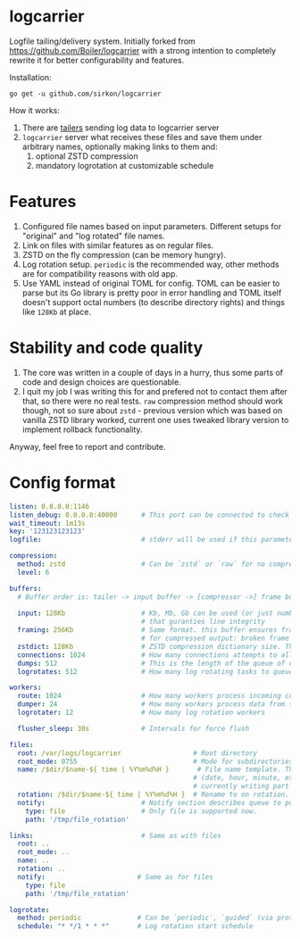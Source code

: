 # logcarrier
Logfile tailing/delivery system. Initially forked from https://github.com/Boiler/logcarrier with a strong intention to completely rewrite it for better configurability and features.

Installation:
```
go get -u github.com/sirkon/logcarrier
```
How it works:
1. There are [tailers](tail/logcarrier-tail.py) sending log data to logcarrier server
2. `logcarrier` server what receives these files and save them under arbitrary names, optionally making links to them and:
    1. optional ZSTD compression
    2. mandatory logrotation at customizable schedule

# Features
1. Configured file names based on input parameters. Different setups for "original" and "log rotated" file names.
2. Link on files with similar features as on regular files.
3. ZSTD on the fly compression (can be memory hungry).
4. Log rotation setup. `periodic` is the recommended way, other methods are for compatibility reasons with old app.
5. Use YAML instead of original TOML for config. TOML can be easier to parse but its Go library is pretty poor in error handling and TOML itself doesn't support octal numbers (to describe directory rights) and things like `128Kb` at place.

# Stability and code quality
1. The core was written in a couple of days in a hurry, thus some parts of code and design choices are questionable.
2. I quit my job I was writing this for and prefered not to contact them after that, so there were no real tests. `raw` compression method should work though, not so sure about `zstd` - previous version which was based on vanilla ZSTD library worked, current one uses tweaked library version to implement rollback functionality.

Anyway, feel free to report and contribute.

# Config format

```yaml
listen: 0.0.0.0:1146
listen_debug: 0.0.0.0:40000      # This port can be connected to check service availability
wait_timeout: 1m13s
key: '123123123123'
logfile:                         # stderr will be used if this parameter is not set

compression:
  method: zstd                   # Can be `zstd` or `raw` for no compression
  level: 6

buffers:  
  # Buffer order is: tailer -> input buffer -> [compressor ->] frame buffer -> disk
  
  input: 128Kb                   # Kb, Mb, Gb can be used (or just number in bytes). This is input buffer
                                 # that guranties line integrity
  framing: 256Kb                 # Same format. this buffer ensures frame integrity which is critically important
                                 # for compressed output: broken frame will cause decompressing errors
  zstdict: 128Kb                 # ZSTD compression dictionary size. They say this accelerates compression speed.
  connections: 1024              # How many connections attempts to allow at the moment
  dumps: 512                     # This is the length of the queue of connections from tailers awaiting for dumping their data.
  logrotates: 512                # How many log rotating tasks to queue without a block.

workers:
  route: 1024                    # How many workers process incoming connections
  dumper: 24                     # How many workers process data from tailers.
  logrotater: 12                 # How many log rotation workers

  flusher_sleep: 30s             # Intervals for force flush

files:
  root: /var/logs/logcarrier                  # Root directory
  root_mode: 0755                             # Mode for subdirectories creating in a process
  name: /$dir/$name-${ time | %Y%m%d%H }       # File name template. This is a good idea to give file an already rotated name 
                                              # (date, hour, minute, etc) and use link with "original" file name pointed at the  
                                              # currently writing part
  rotation: /$dir/$name-${ time | %Y%m%d%H }  # Rename to on rotation. This time the same name.
  notify:                        # Notify section describes queue to put just rotated file names in.
    type: file                   # Only file is supported now.
    path: '/tmp/file_rotation'

links:                           # Same as with files
  root: ..
  root_mode: ..
  name: ..
  rotation: ..
  notify:                       # Same as for files
    type: file
    path: '/tmp/file_rotation'

logrotate:
  method: periodic              # Can be `periodic`, `guided` (via protocol) and `both`
  schedule: "* */1 * * *"       # Log rotation start schedule
```
